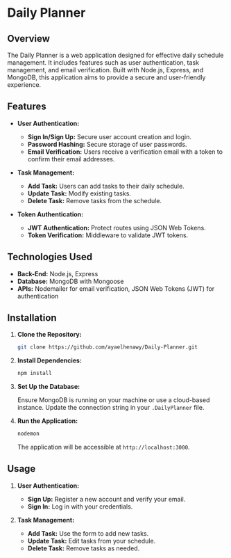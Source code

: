 # Daily Planner

## Overview

The Daily Planner is a web application designed for effective daily schedule management. It includes features such as user authentication, task management, and email verification. Built with Node.js, Express, and MongoDB, this application aims to provide a secure and user-friendly experience.

## Features

- **User Authentication:**
  - **Sign In/Sign Up:** Secure user account creation and login.
  - **Password Hashing:** Secure storage of user passwords.
  - **Email Verification:** Users receive a verification email with a token to confirm their email addresses.

- **Task Management:**
  - **Add Task:** Users can add tasks to their daily schedule.
  - **Update Task:** Modify existing tasks.
  - **Delete Task:** Remove tasks from the schedule.

- **Token Authentication:**
  - **JWT Authentication:** Protect routes using JSON Web Tokens.
  - **Token Verification:** Middleware to validate JWT tokens.

## Technologies Used

- **Back-End:** Node.js, Express
- **Database:** MongoDB with Mongoose
- **APIs:** Nodemailer for email verification, JSON Web Tokens (JWT) for authentication

## Installation

1. **Clone the Repository:**

   ```bash
   git clone https://github.com/ayaelhenawy/Daily-Planner.git
   ```

2. **Install Dependencies:**

   ```bash
   npm install
   ```

3. **Set Up the Database:**

   Ensure MongoDB is running on your machine or use a cloud-based instance. Update the connection string in your `.DailyPlanner` file.


6. **Run the Application:**

   ```bash
   nodemon
   ```

   The application will be accessible at `http://localhost:3000`.

## Usage

1. **User Authentication:**
   - **Sign Up:** Register a new account and verify your email.
   - **Sign In:** Log in with your credentials.

2. **Task Management:**
   - **Add Task:** Use the form to add new tasks.
   - **Update Task:** Edit tasks from your schedule.
   - **Delete Task:** Remove tasks as needed.



